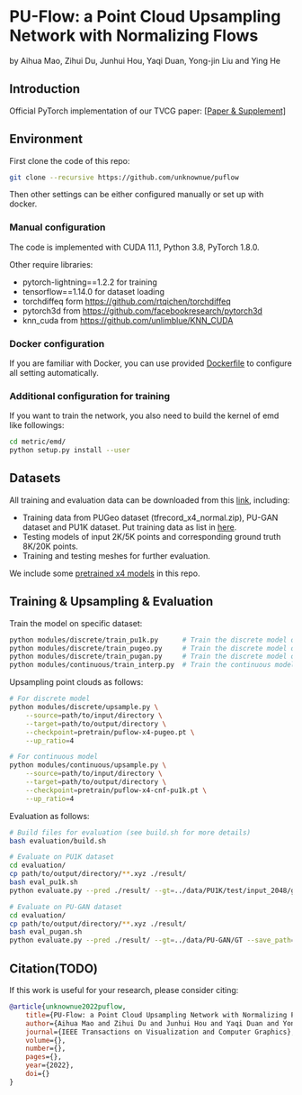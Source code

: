 # PU-Flow: a Point Cloud Upsampling Network with Normalizing Flows

by Aihua Mao, Zihui Du, Junhui Hou, Yaqi Duan, Yong-jin Liu and Ying He

## Introduction

Official PyTorch implementation of our TVCG paper: [[Paper & Supplement]](https://arxiv.org/abs/2107.05893)

## Environment

First clone the code of this repo:

```bash
git clone --recursive https://github.com/unknownue/puflow
```

Then other settings can be either configured manually or set up with docker.

### Manual configuration

The code is implemented with CUDA 11.1, Python 3.8, PyTorch 1.8.0.

Other require libraries:

- pytorch-lightning==1.2.2 for training
- tensorflow==1.14.0 for dataset loading
- torchdiffeq form https://github.com/rtqichen/torchdiffeq
- pytorch3d from https://github.com/facebookresearch/pytorch3d
- knn_cuda from https://github.com/unlimblue/KNN_CUDA

### Docker configuration

If you are familiar with Docker, you can use provided [Dockerfile](docker/Dockerfile) to configure all setting automatically.

### Additional configuration for training

If you want to train the network, you also need to build the kernel of emd like followings:

```bash
cd metric/emd/
python setup.py install --user
```

## Datasets

All training and evaluation data can be downloaded from this [link](https://drive.google.com/drive/folders/1jaKC-bF0yfwpdxfRtuhoQLMhCjiMVPiz?usp=sharing), including:

- Training data from PUGeo dataset (tfrecord_x4_normal.zip), PU-GAN dataset and PU1K dataset. Put training data as list in [here](data/filelist.txt).
- Testing models of input 2K/5K points and corresponding ground truth 8K/20K points.
- Training and testing meshes for further evaluation.

We include some [pretrained x4 models](pretrain/) in this repo.

## Training & Upsampling & Evaluation

Train the model on specific dataset:

```bash
python modules/discrete/train_pu1k.py      # Train the discrete model on PU1K Dataset
python modules/discrete/train_pugeo.py     # Train the discrete model on PUGeo Dataset
python modules/discrete/train_pugan.py     # Train the discrete model on PU-GAN Dataset
python modules/continuous/train_interp.py  # Train the continuous model on PU1K Dataset
```

Upsampling point clouds as follows:

```bash
# For discrete model
python modules/discrete/upsample.py \
    --source=path/to/input/directory \
    --target=path/to/output/directory \
    --checkpoint=pretrain/puflow-x4-pugeo.pt \
    --up_ratio=4

# For continuous model
python modules/continuous/upsample.py \
    --source=path/to/input/directory \
    --target=path/to/output/directory \
    --checkpoint=pretrain/puflow-x4-cnf-pu1k.pt \
    --up_ratio=4
```

Evaluation as follows:

```bash
# Build files for evaluation (see build.sh for more details)
bash evaluation/build.sh

# Evaluate on PU1K dataset
cd evaluation/
cp path/to/output/directory/**.xyz ./result/
bash eval_pu1k.sh
python evaluate.py --pred ./result/ --gt=../data/PU1K/test/input_2048/gt_8192 --save_path=./result/

# Evaluate on PU-GAN dataset
cd evaluation/
cp path/to/output/directory/**.xyz ./result/
bash eval_pugan.sh
python evaluate.py --pred ./result/ --gt=../data/PU-GAN/GT --save_path=./result/
```

## Citation(TODO)

If this work is useful for your research, please consider citing:

```bibtex
@article{unknownue2022puflow,
    title={PU-Flow: a Point Cloud Upsampling Network with Normalizing Flows},
    author={Aihua Mao and Zihui Du and Junhui Hou and Yaqi Duan and Yong-jin Liu and Ying He},
    journal={IEEE Transactions on Visualization and Computer Graphics},
    volume={},
    number={},
    pages={},
    year={2022},
    doi={}
}
```
